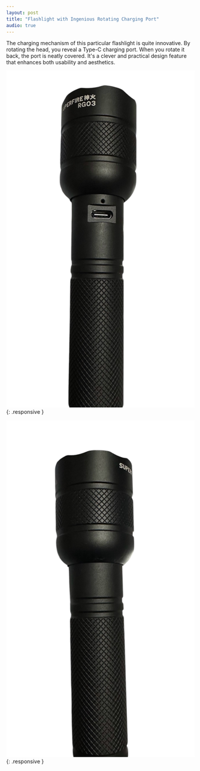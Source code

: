 ```yaml
---
layout: post  
title: "Flashlight with Ingenious Rotating Charging Port"  
audio: true  
---
```


The charging mechanism of this particular flashlight is quite innovative. By rotating the head, you reveal a Type-C charging port. When you rotate it back, the port is neatly covered. It's a clever and practical design feature that enhances both usability and aesthetics.

![](assets/images/flashlight/f1.jpg){: .responsive }

![](assets/images/flashlight/f2.jpg){: .responsive }

